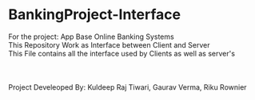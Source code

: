 # BankingProject-Interface
For the project: App Base Online Banking Systems <br /> 
This Repository Work as Interface between Client and Server<br />
This File contains all the interface used by Clients as well as server's <br /><br /><br /><br />
Project Develeoped By:
Kuldeep Raj Tiwari, Gaurav Verma, Riku Rownier
